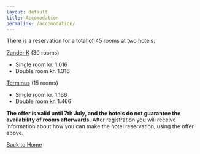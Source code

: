 ```yaml
---
layout: default
title: Accomodation
permalink: /accomodation/
---
```



There is a reservation for a total of 45 rooms at two hotels:

[Zander K](https://www.debergenske.no/bergen/hotell-overnatting/zander-k-hotel)  (30 rooms)

- Single room kr. 1.016
- Double room kr. 1.316

[Terminus](https://www.debergenske.no/bergen/hotell-overnatting/grand-hotel-terminus) (15 rooms)

- Single room kr. 1.166
- Double room kr. 1.466

**The offer is valid until 7th July, and the hotels do not guarantee the availability of rooms afterwards.**
After registration you will receive information about how you can make the hotel reservation, using the offer above.

[Back to Home](/)


